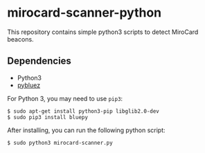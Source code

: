 mirocard-scanner-python
===============

This repository contains simple python3 scripts to detect MiroCard beacons.

## Dependencies

* Python3
* [pybluez](https://github.com/pybluez/pybluez)

For Python 3, you may need to use `pip3`:

```
$ sudo apt-get install python3-pip libglib2.0-dev
$ sudo pip3 install bluepy
```

After installing, you can run the following python script:

```
$ sudo python3 mirocard-scanner.py
```